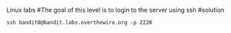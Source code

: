  Linux labs
#The goal of this level is to login to the server using ssh
#solution  



```ssh bandit0@bandit.labs.overthewire.org -p 2220```